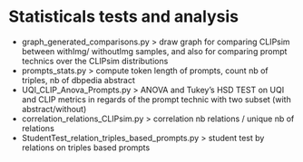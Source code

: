 # Statisticals tests and analysis 

* graph_generated_comparisons.py > draw graph for comparing CLIPsim between withImg/ withoutImg samples, and also for comparing prompt technics over the CLIPsim distributions  
* prompts_stats.py > compute token length of prompts, count nb of triples, nb of dbpedia abstract 
* UQI_CLIP_Anova_Prompts.py > ANOVA and Tukey’s HSD TEST on UQI and CLIP metrics in regards of the prompt technic with two subset (with abstract/without) 
* correlation_relations_CLIPsim.py > correlation nb relations / unique nb of relations
* StudentTest_relation_triples_based_prompts.py > student test by relations on triples based prompts
